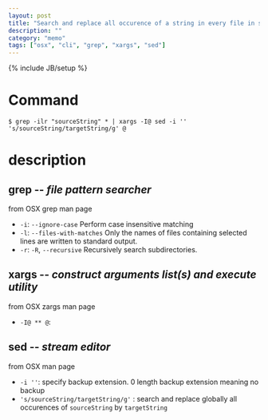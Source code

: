```yaml
---
layout: post
title: "Search and replace all occurence of a string in every file in specified directory"
description: ""
category: "memo"
tags: ["osx", "cli", "grep", "xargs", "sed"]
---
```

{% include JB/setup %}

# Command

```
$ grep -ilr "sourceString" * | xargs -I@ sed -i '' 's/sourceString/targetString/g' @
```

# description

## grep -- *file pattern searcher*

from OSX grep man page

  * `-i`: `--ignore-case` Perform case insensitive matching
  * `-l`: `--files-with-matches` Only the names of files containing selected lines are written to standard output.
  * `-r`: `-R`, `--recursive` Recursively search subdirectories.

## xargs -- *construct arguments list(s) and execute utility*

from OSX zargs man page

  * `-I@ ** @`:

## sed -- *stream editor*

from OSX man page

  * `-i ''`: specify backup extension. 0 length backup extension meaning no backup
  * `'s/sourceString/targetString/g'` : search and replace globally all occurences of `sourceString` by `targetString`
